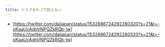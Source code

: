 ```yaml
---
title: リスクを0-1で捉えない
---
```


* [https://twitter.com/daijapan/status/1532886724292280320?s=21&t=-oKaaUcAdnVNPQZkRQb-lw](https://twitter.com/daijapan/status/1532886724292280320?s=21&t=-oKaaUcAdnVNPQZkRQb-lw)
